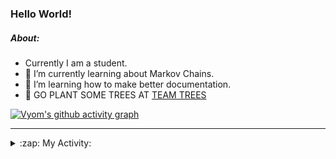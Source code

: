 ### Hello World!

##### About:
- Currently I am a student.
- 🌱 I’m currently learning about Markov Chains.
- 🌱 I’m learning how to make better documentation.
- 🌱 GO PLANT SOME TREES AT [TEAM TREES](https://teamtrees.org/)

[![Vyom's github activity graph](https://activity-graph.herokuapp.com/graph?username=Vyvy-vi)](https://github.com/ashutosh00710/github-readme-activity-graph)

---
<details>
  <summary>:zap: My Activity:</summary>
  
<!--START_SECTION:waka-->
![Code Time](http://img.shields.io/badge/Code%20Time-788%20hrs%2046%20mins-blue)

**I'm a Night 🦉** 

```text
🌞 Morning    67 commits     ██░░░░░░░░░░░░░░░░░░░░░░░   10.0% 
🌆 Daytime    156 commits    █████░░░░░░░░░░░░░░░░░░░░   23.28% 
🌃 Evening    211 commits    ███████░░░░░░░░░░░░░░░░░░   31.49% 
🌙 Night      236 commits    ████████░░░░░░░░░░░░░░░░░   35.22%

```
📅 **I'm Most Productive on Sunday** 

```text
Monday       66 commits     ██░░░░░░░░░░░░░░░░░░░░░░░   9.85% 
Tuesday      110 commits    ████░░░░░░░░░░░░░░░░░░░░░   16.42% 
Wednesday    104 commits    ████░░░░░░░░░░░░░░░░░░░░░   15.52% 
Thursday     84 commits     ███░░░░░░░░░░░░░░░░░░░░░░   12.54% 
Friday       88 commits     ███░░░░░░░░░░░░░░░░░░░░░░   13.13% 
Saturday     68 commits     ██░░░░░░░░░░░░░░░░░░░░░░░   10.15% 
Sunday       150 commits    █████░░░░░░░░░░░░░░░░░░░░   22.39%

```


📊 **This Week I Spent My Time On** 

```text
🔥 Editors: 
VS Code                  11 hrs 2 mins       █████████████████████░░░░   86.97% 
Vim                      1 hr 39 mins        ███░░░░░░░░░░░░░░░░░░░░░░   13.03%

🐱‍💻 Projects: 
uni-webpages             6 hrs 36 mins       █████████████░░░░░░░░░░░░   52.03% 
praise_backend_js        3 hrs 33 mins       ███████░░░░░░░░░░░░░░░░░░   27.97% 
blog                     2 hrs 2 mins        ████░░░░░░░░░░░░░░░░░░░░░   16.07% 
api                      26 mins             ░░░░░░░░░░░░░░░░░░░░░░░░░   3.42% 
Unknown Project          3 mins              ░░░░░░░░░░░░░░░░░░░░░░░░░   0.46%

```


 Last Updated on 09/05/2022 04:11:15 UTC
<!--END_SECTION:waka-->
</details>
